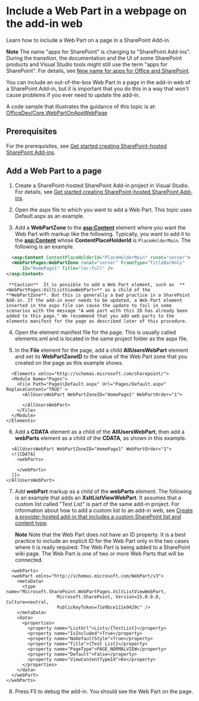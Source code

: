 
# Include a Web Part in a webpage on the add-in web
Learn how to include a Web Part on a page in a SharePoint Add-in.
 

 **Note**  The name "apps for SharePoint" is changing to "SharePoint Add-ins". During the transition, the documentation and the UI of some SharePoint products and Visual Studio tools might still use the term "apps for SharePoint". For details, see  [New name for apps for Office and SharePoint](new-name-for-apps-for-sharepoint.md#bk_newname).
 

You can include an out-of-the-box Web Part in a page in the add-in web of a SharePoint Add-in, but it is important that you do this in a way that won't cause problems if you ever need to update the add-in.
 

A code sample that illustrates the guidance of this topic is at:  [OfficeDev/Core.WebPartOnAppWebPage](https://github.com/OfficeDev/PnP/tree/master/Samples/Core.WebPartOnAppWebPage)
 


## Prerequisites

For the prerequisites, see  [Get started creating SharePoint-hosted SharePoint Add-ins](get-started-creating-sharepoint-hosted-sharepoint-add-ins.md).
 

 

## Add a Web Part to a page


 

 

1. Create a SharePoint-hosted SharePoint Add-in project in Visual Studio. For details, see  [Get started creating SharePoint-hosted SharePoint Add-ins](get-started-creating-sharepoint-hosted-sharepoint-add-ins.md).
    
 
2. Open the aspx file to which you want to add a Web Part. This topic uses Default.aspx as an example. 
    
 
3. Add a  **WebPartZone** to the **<asp:Content>** element where you want the Web Part with markup like the following. Typically, you want to add it to the **<asp:Content>** whose **ContentPlaceHolderId** is `PlaceHolderMain`. The following is an example.
    
```XML
  <asp:Content ContentPlaceHolderId="PlaceHolderMain" runat="server">
  <WebPartPages:WebPartZone runat="server" FrameType="TitleBarOnly" 
      ID="HomePage1" Title="loc:full" />
</asp:Content>

```


     **Caution**  It is possible to add a Web Part element, such as  **<WebPartPages:XsltListViewWebPart>** as a child of the **WebPartZone**. But this is generally a bad practice in a SharePoint Add-in. If the add-in ever needs to be updated, a Web Part element inserted in the aspx file can cause the update to fail in some scenarios with the message "A web part with this ID has already been added to this page." We recommend that you add web parts to the elements manifest for the page as described later of this procedure.
4. Open the element manifest file for the page. This is usually called elements.xml and is located in the same project folder as the aspx file.
    
 
5. In the  **File** element for the page, add a child **AllUsersWebPart** element and set its **WebPartZoneID** to the value of the Web Part zone that you created on the page as this example shows.
    
```
  <Elements xmlns="http://schemas.microsoft.com/sharepoint/">
  <Module Name="Pages">
    <File Path="Pages\Default.aspx" Url="Pages/Default.aspx" ReplaceContent="TRUE" >
      <AllUsersWebPart WebPartZoneID="HomePage1" WebPartOrder="1">

      </AllUsersWebPart>
    </File>
  </Module>
</Elements>

```

6. Add a  **CDATA** element as a child of the **AllUsersWebPart**, then add a  **webParts** element as a child of the **CDATA**, as shown in this example. 
    
```
  <AllUsersWebPart WebPartZoneID="HomePage1" WebPartOrder="1">
  <![CDATA[
    <webParts>

    </webParts>
  ]]>
</AllUsersWebPart>
```

7. Add  **webPart** markup as a child of the **webParts** element. The following is an example that adds an **XsltListViewWebPart**. It assumes that a custom list called "Test List" is part of the same add-in project. For information about how to add a custom list to an add-in web, see  [Create a provider-hosted add-in that includes a custom SharePoint list and content type](create-a-provider-hosted-add-in-that-includes-a-custom-sharepoint-list-and-content-type.md). 
    
     **Note**   Note that the Web Part does not have an ID property. It is a best practice to include an explicit ID for the Web Part only in the two cases where it is really required: The Web Part is being added to a SharePoint wiki page. The Web Part is one of two or more Web Parts that will be connected.

```
  <webParts>
  <webPart xmlns="http://schemas.microsoft.com/WebPart/v3">
    <metaData>
      <type name="Microsoft.SharePoint.WebPartPages.XsltListViewWebPart, 
                   Microsoft.SharePoint, Version=15.0.0.0, Culture=neutral, 
                   PublicKeyToken=71e9bce111e9429c" />
    </metaData>
    <data>
      <properties>
        <property name="ListUrl">Lists/{TestList}</property>
        <property name="IsIncluded">True</property>
        <property name="NoDefaultStyle">True</property>
        <property name="Title">{Test List}</property>
        <property name="PageType">PAGE_NORMALVIEW</property>
        <property name="Default">False</property>
        <property name="ViewContentTypeId">0x</property>
      </properties>
    </data>
  </webPart>
</webParts>
```

8. Press F5 to debug the add-in. You should see the Web Part on the page.
    
 

